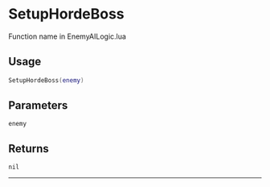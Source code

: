 # SetupHordeBoss
Function name in EnemyAILogic.lua
## Usage
```lua
SetupHordeBoss(enemy)
```
## Parameters
`enemy`
## Returns
`nil`

---